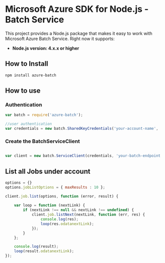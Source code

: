 # Microsoft Azure SDK for Node.js - Batch Service

This project provides a Node.js package that makes it easy to work with Microsoft Azure Batch Service. Right now it supports:
- **Node.js version: 4.x.x or higher**

## How to Install

```bash
npm install azure-batch
```

## How to use

### Authentication

 ```javascript
 var batch = require('azure-batch');

 //user authentication
 var credentials = new batch.SharedKeyCredentials('your-account-name', 'your-account-key');
 ```

### Create the BatchServiceClient

```javascript

var client = new batch.ServiceClient(credentials, 'your-batch-endpoint');
```

## List all Jobs under account

```javascript
options = {}
options.jobListOptions = { maxResults : 10 };

client.job.list(options, function (error, result) {
    
    var loop = function (nextLink) {
        if (nextLink !== null && nextLink !== undefined) {
            client.job.listNext(nextLink, function (err, res) {
                console.log(res);
                loop(res.odatanextLink);
            });
        }
    };

    console.log(result);
    loop(result.odatanextLink);
});
```
